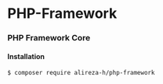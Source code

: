 # PHP-Framework

### PHP Framework Core


#### Installation

```
$ composer require alireza-h/php-framework
```
